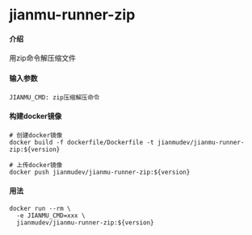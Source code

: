 # jianmu-runner-zip

#### 介绍
用zip命令解压缩文件

#### 输入参数
```
JIANMU_CMD: zip压缩解压命令
```

#### 构建docker镜像
```
# 创建docker镜像
docker build -f dockerfile/Dockerfile -t jianmudev/jianmu-runner-zip:${version}

# 上传docker镜像
docker push jianmudev/jianmu-runner-zip:${version}
```

#### 用法
```
docker run --rm \
  -e JIANMU_CMD=xxx \
  jianmudev/jianmu-runner-zip:${version}
```
